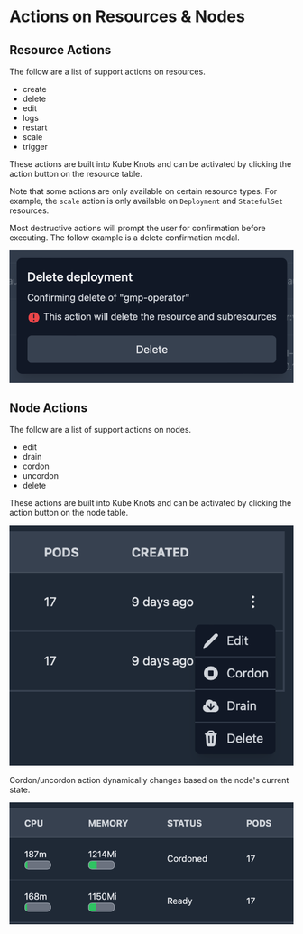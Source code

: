 # Actions on Resources & Nodes

## Resource Actions

The follow are a list of support actions on resources.

- create
- delete
- edit
- logs
- restart
- scale
- trigger

These actions are built into Kube Knots and can be activated by clicking the action button on the resource table.

Note that some actions are only available on certain resource types. For example, the `scale` action is only available on `Deployment` and `StatefulSet` resources.

Most destructive actions will prompt the user for confirmation before executing. The follow example is a delete confirmation modal.

![Delete Modal](./img/delete-modal.png)

## Node Actions

The follow are a list of support actions on nodes.

- edit
- drain
- cordon
- uncordon
- delete

These actions are built into Kube Knots and can be activated by clicking the action button on the node table.

![Node Actions](./img/node-action-menu.png)

Cordon/uncordon action dynamically changes based on the node's current state.

![Cordon/uncordon](./img/node-table.png)
